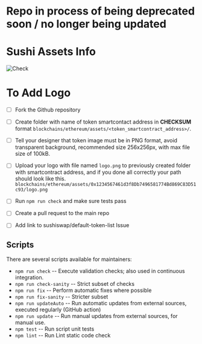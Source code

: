 # Repo in process of being deprecated soon / no longer being updated


# Sushi Assets Info

![Check](https://github.com/trustwallet/assets/workflows/Check/badge.svg)

# To Add Logo
- [ ] Fork the Github repository

- [ ] Create folder with name of token smartcontact address in **CHECKSUM** format `blockchains/ethereum/assets/<token_smartcontract_address>/`.

- [ ] Tell your designer that token image must be in PNG format, avoid transparent background, recommended size 256x256px, with max file size of 100kB.

- [ ] Upload your logo with file named `logo.png` to previously created folder with smartcontract address, and if you done all correctly your path should look like this. `blockchains/ethereum/assets/0x1234567461d3f8Db7496581774Bd869C83D51c93/logo.png`

- [ ] Run `npm run check` and make sure tests pass

- [ ] Create a pull request to the main repo

- [ ] Add link to sushiswap/default-token-list Issue


## Scripts

There are several scripts available for maintainers:

- `npm run check` -- Execute validation checks; also used in continuous integration.
- `npm run check-sanity` -- Strict subset of checks
- `npm run fix` -- Perform automatic fixes where possible
- `npm run fix-sanity` -- Stricter subset
- `npm run updateAuto` -- Run automatic updates from external sources, executed regularly (GitHub action)
- `npm run update` -- Run manual updates from external sources, for manual use.
- `npm test` -- Run script unit tests
- `npm lint` -- Run Lint static code check
